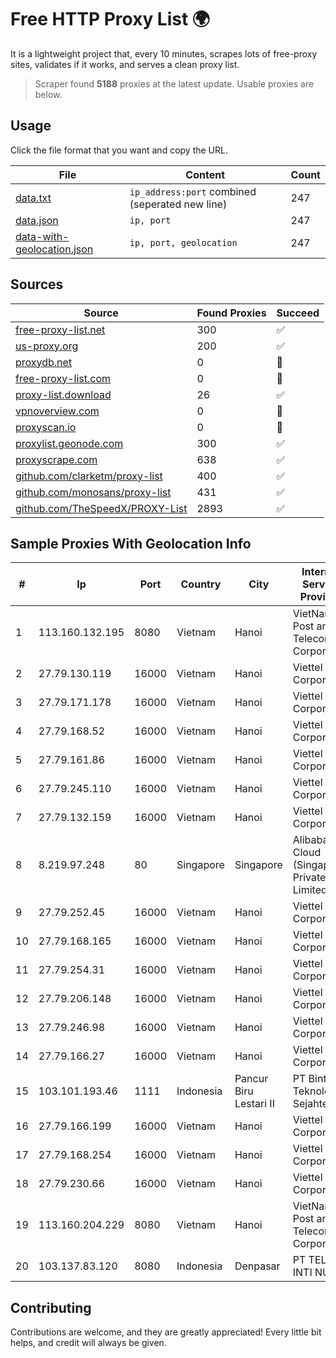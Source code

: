 
# Free HTTP Proxy List 🌍

It is a lightweight project that, every 10 minutes, scrapes lots of free-proxy sites, validates if it works, and serves a clean proxy list.


> Scraper found **5188** proxies at the latest update. Usable proxies are below.

## Usage

Click the file format that you want and copy the URL.


|File|Content|Count|
|----|-------|-----|
|[data.txt](https://raw.githubusercontent.com/themiralay/Proxy-List-World/master/data.txt)|`ip_address:port` combined (seperated new line)|247|
|[data.json](https://raw.githubusercontent.com/themiralay/Proxy-List-World/master/data.json)|`ip, port`|247|
|[data-with-geolocation.json](https://raw.githubusercontent.com/themiralay/Proxy-List-World/master/data-with-geolocation.json)|`ip, port, geolocation`|247|

## Sources

|Source|Found Proxies|Succeed|
|------|-------------|-------|
|[free-proxy-list.net](https://free-proxy-list.net)|300|✅|
|[us-proxy.org](https://www.us-proxy.org)|200|✅|
|[proxydb.net](http://proxydb.net)|0|🚫|
|[free-proxy-list.com](https://free-proxy-list.com/?page=&port=&type%5B%5D=http&type%5B%5D=https&up_time=0&search=Search)|0|🚫|
|[proxy-list.download](https://www.proxy-list.download/HTTP)|26|✅|
|[vpnoverview.com](https://vpnoverview.com/privacy/anonymous-browsing/free-proxy-servers)|0|🚫|
|[proxyscan.io](https://www.proxyscan.io)|0|🚫|
|[proxylist.geonode.com](https://proxylist.geonode.com/api/proxy-list?limit=300&page=1&sort_by=lastChecked&sort_type=desc&protocols=http,https)|300|✅|
|[proxyscrape.com](https://api.proxyscrape.com/v2/?request=displayproxies&protocol=http&timeout=10000&country=all&ssl=all&anonymity=all)|638|✅|
|[github.com/clarketm/proxy-list](https://raw.githubusercontent.com/clarketm/proxy-list/master/proxy-list-raw.txt)|400|✅|
|[github.com/monosans/proxy-list](https://raw.githubusercontent.com/monosans/proxy-list/main/proxies/http.txt)|431|✅|
|[github.com/TheSpeedX/PROXY-List](https://raw.githubusercontent.com/TheSpeedX/PROXY-List/master/http.txt)|2893|✅|


## Sample Proxies With Geolocation Info

|#|Ip|Port|Country|City|Internet Service Provider|
|-|--|----|-------|----|-------------------------|
|1|113.160.132.195|8080|Vietnam|Hanoi|VietNam Post and Telecom Corporation|
|2|27.79.130.119|16000|Vietnam|Hanoi|Viettel Corporation|
|3|27.79.171.178|16000|Vietnam|Hanoi|Viettel Corporation|
|4|27.79.168.52|16000|Vietnam|Hanoi|Viettel Corporation|
|5|27.79.161.86|16000|Vietnam|Hanoi|Viettel Corporation|
|6|27.79.245.110|16000|Vietnam|Hanoi|Viettel Corporation|
|7|27.79.132.159|16000|Vietnam|Hanoi|Viettel Corporation|
|8|8.219.97.248|80|Singapore|Singapore|Alibaba Cloud (Singapore) Private Limited|
|9|27.79.252.45|16000|Vietnam|Hanoi|Viettel Corporation|
|10|27.79.168.165|16000|Vietnam|Hanoi|Viettel Corporation|
|11|27.79.254.31|16000|Vietnam|Hanoi|Viettel Corporation|
|12|27.79.206.148|16000|Vietnam|Hanoi|Viettel Corporation|
|13|27.79.246.98|16000|Vietnam|Hanoi|Viettel Corporation|
|14|27.79.166.27|16000|Vietnam|Hanoi|Viettel Corporation|
|15|103.101.193.46|1111|Indonesia|Pancur Biru Lestari II|PT Bintang Teknologi Sejahtera|
|16|27.79.166.199|16000|Vietnam|Hanoi|Viettel Corporation|
|17|27.79.168.254|16000|Vietnam|Hanoi|Viettel Corporation|
|18|27.79.230.66|16000|Vietnam|Hanoi|Viettel Corporation|
|19|113.160.204.229|8080|Vietnam|Hanoi|VietNam Post and Telecom Corporation|
|20|103.137.83.120|8080|Indonesia|Denpasar|PT TELIO INTI NUSA|



## Contributing

Contributions are welcome, and they are greatly appreciated! Every
little bit helps, and credit will always be given.

